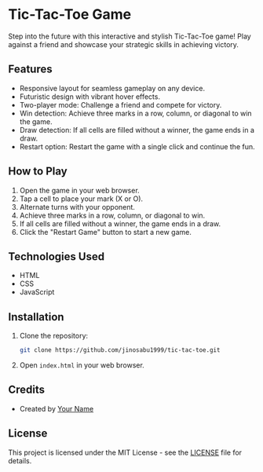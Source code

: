 # Tic-Tac-Toe Game

Step into the future with this interactive and stylish Tic-Tac-Toe game! Play against a friend and showcase your strategic skills in achieving victory.

## Features

- Responsive layout for seamless gameplay on any device.
- Futuristic design with vibrant hover effects.
- Two-player mode: Challenge a friend and compete for victory.
- Win detection: Achieve three marks in a row, column, or diagonal to win the game.
- Draw detection: If all cells are filled without a winner, the game ends in a draw.
- Restart option: Restart the game with a single click and continue the fun.

## How to Play

1. Open the game in your web browser.
2. Tap a cell to place your mark (X or O).
3. Alternate turns with your opponent.
4. Achieve three marks in a row, column, or diagonal to win.
5. If all cells are filled without a winner, the game ends in a draw.
6. Click the "Restart Game" button to start a new game.

## Technologies Used

- HTML
- CSS
- JavaScript


## Installation

1. Clone the repository:
   ```bash
   git clone https://github.com/jinosabu1999/tic-tac-toe.git


2. Open `index.html` in your web browser.

## Credits

- Created by [Your Name](https://github.com/jinosabu1999)

## License

This project is licensed under the MIT License - see the [LICENSE](LICENSE) file for details.

